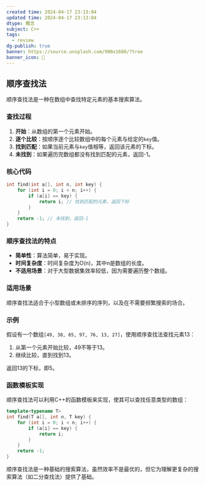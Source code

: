 ```yaml
---
created time: 2024-04-17 23:13:04
updated time: 2024-04-17 23:13:04
dtype: 概念
subject: C++
tags:
  - review
dg-publish: true
banner: https://source.unsplash.com/900x1600/?tree
banner_icon: 🧠
---
```

## 顺序查找法

顺序查找法是一种在数组中查找特定元素的基本搜索算法。

### 查找过程

1. **开始**：从数组的第一个元素开始。
2. **逐个比较**：按顺序逐个比较数组中的每个元素与给定的`key`值。
3. **找到匹配**：如果当前元素与`key`值相等，返回该元素的下标。
4. **未找到**：如果遍历完数组都没有找到匹配的元素，返回-1。

### 核心代码

```C++
int find(int a[], int n, int key) {
    for (int i = 0; i < n; i++) {
        if (a[i] == key) {
            return i; // 找到匹配的元素，返回下标
        }
    }
    return -1; // 未找到，返回-1
}
```

### 顺序查找法的特点

- **简单性**：算法简单，易于实现。
- **时间复杂度**：时间复杂度为O(n)，其中n是数组的长度。
- **不适用场景**：对于大型数据集效率较低，因为需要遍历整个数组。

### 适用场景

顺序查找法适合于小型数组或未排序的序列，以及在不需要频繁搜索的场合。

### 示例

假设有一个数组`[49, 38, 65, 97, 76, 13, 27]`，使用顺序查找法查找元素13：

1. 从第一个元素开始比较，49不等于13。
2. 继续比较，直到找到13。

返回13的下标，即5。

### 函数模板实现

顺序查找法可以利用C++的函数模板来实现，使其可以查找任意类型的数组：

```C++
template<typename T>
int find(T a[], int n, T key) {
    for (int i = 0; i < n; i++) {
        if (a[i] == key) {
            return i;
        }
    }
    return -1;
}
```

顺序查找法是一种基础的搜索算法，虽然效率不是最优的，但它为理解更复杂的搜索算法（如二分查找法）提供了基础。

